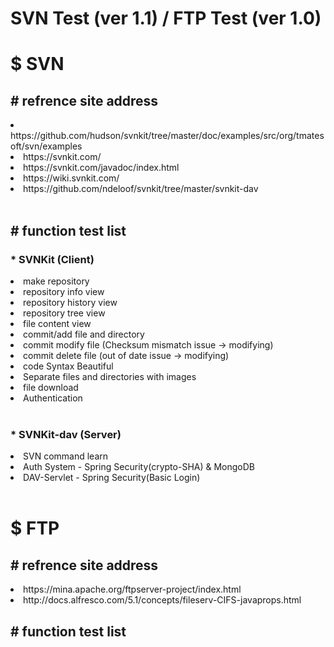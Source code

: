 # SVN Test (ver 1.1) / FTP Test (ver 1.0)
<div>
<h1><label>$ SVN</label></h1>
</div>
<div>
<h2><label># refrence site address</label></h2>
<li>https://github.com/hudson/svnkit/tree/master/doc/examples/src/org/tmatesoft/svn/examples</li>
<li>https://svnkit.com/</li>
<li>https://svnkit.com/javadoc/index.html</li>
<li>https://wiki.svnkit.com/</li>
<li>https://github.com/ndeloof/svnkit/tree/master/svnkit-dav</li>
</div>
<br>
<div>
<h2><label># function test list</label></h2>
<h3><label>* SVNKit (Client)</label></h3>
<li>make repository</li>
<li>repository info view</li>
<li>repository history view</li>
<li>repository tree view</li>
<li>file content view</li>
<li>commit/add file and directory</li>
<li>commit modify file (Checksum mismatch issue -> modifying)</li>
<li>commit delete file (out of date issue -> modifying)</li>
<li>code Syntax Beautiful</li>
<li>Separate files and directories with images</li>
<li>file download</li>
<li>Authentication</li>
</div>
<br>
<h3><label>* SVNKit-dav (Server)</label></h3>
<li>SVN command learn</li>
<li>Auth System - Spring Security(crypto-SHA) & MongoDB</li>
<li>DAV-Servlet - Spring Security(Basic Login)</li>
<br>
<div>
<h1><label>$ FTP</label></h1>
</div>
<div>
<h2><label># refrence site address</label></h2>
<li>https://mina.apache.org/ftpserver-project/index.html</li>
<li>http://docs.alfresco.com/5.1/concepts/fileserv-CIFS-javaprops.html</li>
</div>
<div>
<h2><label># function test list</label></h2>
</div>
